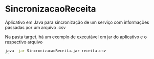 # SincronizacaoReceita
Aplicativo em Java para sincronização de um serviço com informações passadas por um arquivo .csv

Na pasta target, há um exemplo de executável em jar do aplicativo e o respectivo arquivo 

```bash
java -jar SincronizacaoReceita.jar receita.csv 
``